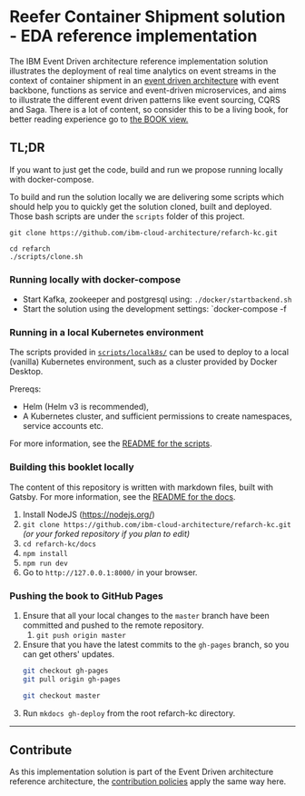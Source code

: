 # Reefer Container Shipment solution - EDA reference implementation

The IBM Event Driven architecture reference implementation solution illustrates the deployment of real time analytics on event streams in the context of container shipment in an [event driven architecture](https://ibm-cloud-architecture.github.io/refarch-eda) with event backbone, functions as service and event-driven microservices, and aims to illustrate the different event driven patterns like event sourcing, CQRS and Saga. There is a lot of content, so consider this to be a living book, for better reading experience go to [the BOOK view.](http://ibm-cloud-architecture.github.io/refarch-kc)

## TL;DR

If you want to just get the code, build and run we propose running locally with docker-compose.

To build and run the solution locally we are delivering some scripts which should help you to quickly get the solution cloned, built and deployed. Those bash scripts are under the `scripts` folder of this project.

```
git clone https://github.com/ibm-cloud-architecture/refarch-kc.git
```

```
cd refarch
./scripts/clone.sh
```

### Running locally with docker-compose

* Start Kafka, zookeeper and postgresql using: `./docker/startbackend.sh`
* Start the solution using the development settings: `docker-compose -f  

### Running in a local Kubernetes environment

The scripts provided in [`scripts/localk8s/`](./scripts/localk8s/) can be used to deploy to a local (vanilla) Kubernetes environment, such as a cluster provided by Docker Desktop.

Prereqs:
- Helm (Helm v3 is recommended),
- A Kubernetes cluster, and sufficient permissions to create namespaces, service accounts etc.

For more information, see the [README for the scripts](./scripts/localk8s/README.md).

### Building this booklet locally

The content of this repository is written with markdown files, built with Gatsby.  For more information, see the [README for the docs](./docs/README.md).

1. Install NodeJS (https://nodejs.org/)
2. `git clone https://github.com/ibm-cloud-architecture/refarch-kc.git` _(or your forked repository if you plan to edit)_
3. `cd refarch-kc/docs`
4. `npm install`
5. `npm run dev`
6. Go to `http://127.0.0.1:8000/` in your browser.

### Pushing the book to GitHub Pages

1. Ensure that all your local changes to the `master` branch have been committed and pushed to the remote repository.
   1. `git push origin master`
2. Ensure that you have the latest commits to the `gh-pages` branch, so you can get others' updates.
	```bash
	git checkout gh-pages
	git pull origin gh-pages
	
	git checkout master
	```
3. Run `mkdocs gh-deploy` from the root refarch-kc directory.

--- 

## Contribute

As this implementation solution is part of the Event Driven architecture reference architecture, the [contribution policies](./CONTRIBUTING.md) apply the same way here.

